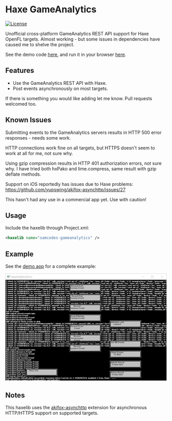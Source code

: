 # Haxe GameAnalytics

[![License](http://img.shields.io/:license-mit-blue.svg?style=flat-square)](https://github.com/Tw1ddle/samcodes-gameanalytics/blob/master/LICENSE)

Unofficial cross-platform GameAnalytics REST API support for Haxe OpenFL targets. Almost working - but some issues in dependencies have caused me to shelve the project.

See the demo code [here](https://github.com/Tw1ddle/samcodes-gameanalytics-demo), and run it in your browser [here](http://tw1ddle.github.io/samcodes-gameanalytics-demo/index.html).

## Features

* Use the GameAnalytics REST API with Haxe.
* Post events asynchronously on most targets.

If there is something you would like adding let me know. Pull requests welcomed too.

## Known Issues

Submitting events to the GameAnalytics servers results in HTTP 500 error responses - needs some work.

HTTP connections work fine on all targets, but HTTPS doesn't seem to work at all for me, not sure why.

Using gzip compression results in HTTP 401 authorization errors, not sure why. I have tried both hxPako and lime.compress, same result with gzip deflate methods.

Support on iOS reportedly has issues due to Haxe problems: https://github.com/yupswing/akifox-asynchttp/issues/27

This hasn't had any use in a commercial app yet. Use with caution!

## Usage

Include the haxelib through Project.xml:
```xml
<haxelib name="samcodes-gameanalytics" />
```

## Example

See the [demo app](https://github.com/Tw1ddle/samcodes-gameanalytics-demo) for a complete example:

![Screenshot of demo app](https://github.com/Tw1ddle/samcodes-gameanalytics-demo/blob/master/screenshots/analytics-demo.png?raw=true "Analytics Demo")

## Notes
This haxelib uses the [akifox-asynchttp](https://github.com/yupswing/akifox-asynchttp) extension for asynchronous HTTP/HTTPS support on supported targets.